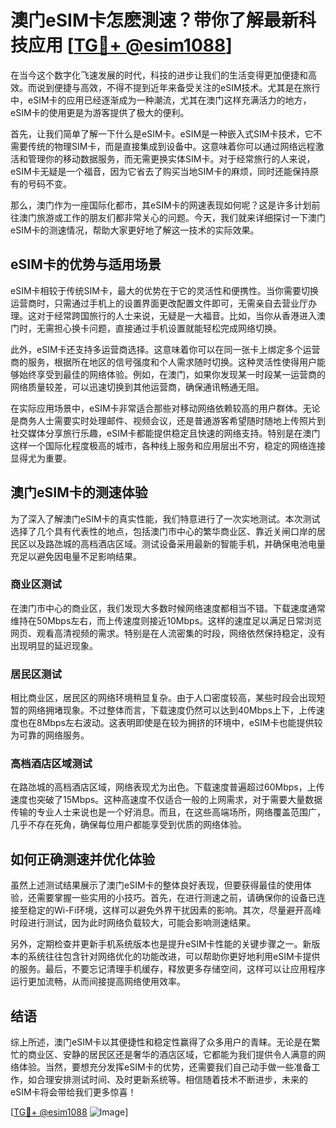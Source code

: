 # 澳门eSIM卡怎麽測速？带你了解最新科技应用 [[TG💪+ @esim1088](https://t.me/s/esim1088)]

在当今这个数字化飞速发展的时代，科技的进步让我们的生活变得更加便捷和高效。而说到便捷与高效，不得不提到近年来备受关注的eSIM技术。尤其是在旅行中，eSIM卡的应用已经逐渐成为一种潮流，尤其在澳门这样充满活力的地方，eSIM卡的使用更是为游客提供了极大的便利。

首先，让我们简单了解一下什么是eSIM卡。eSIM是一种嵌入式SIM卡技术，它不需要传统的物理SIM卡，而是直接集成到设备中。这意味着你可以通过网络远程激活和管理你的移动数据服务，而无需更换实体SIM卡。对于经常旅行的人来说，eSIM卡无疑是一个福音，因为它省去了购买当地SIM卡的麻烦，同时还能保持原有的号码不变。

那么，澳门作为一座国际化都市，其eSIM卡的网速表现如何呢？这是许多计划前往澳门旅游或工作的朋友们都非常关心的问题。今天，我们就来详细探讨一下澳门eSIM卡的测速情况，帮助大家更好地了解这一技术的实际效果。

## eSIM卡的优势与适用场景

eSIM卡相较于传统SIM卡，最大的优势在于它的灵活性和便携性。当你需要切换运营商时，只需通过手机上的设置界面更改配置文件即可，无需亲自去营业厅办理。这对于经常跨国旅行的人士来说，无疑是一大福音。比如，当你从香港进入澳门时，无需担心换卡问题，直接通过手机设置就能轻松完成网络切换。

此外，eSIM卡还支持多运营商选择。这意味着你可以在同一张卡上绑定多个运营商的服务，根据所在地区的信号强度和个人需求随时切换。这种灵活性使得用户能够始终享受到最佳的网络体验。例如，在澳门，如果你发现某一时段某一运营商的网络质量较差，可以迅速切换到其他运营商，确保通讯畅通无阻。

在实际应用场景中，eSIM卡非常适合那些对移动网络依赖较高的用户群体。无论是商务人士需要实时处理邮件、视频会议，还是普通游客希望随时随地上传照片到社交媒体分享旅行乐趣，eSIM卡都能提供稳定且快速的网络支持。特别是在澳门这样一个国际化程度极高的城市，各种线上服务和应用层出不穷，稳定的网络连接显得尤为重要。

## 澳门eSIM卡的测速体验

为了深入了解澳门eSIM卡的真实性能，我们特意进行了一次实地测试。本次测试选择了几个具有代表性的地点，包括澳门市中心的繁华商业区、靠近关闸口岸的居民区以及路氹城的高档酒店区域。测试设备采用最新的智能手机，并确保电池电量充足以避免因电量不足影响结果。

### 商业区测试

在澳门市中心的商业区，我们发现大多数时候网络速度都相当不错。下载速度通常维持在50Mbps左右，而上传速度则接近10Mbps。这样的速度足以满足日常浏览网页、观看高清视频的需求。特别是在人流密集的时段，网络依然保持稳定，没有出现明显的延迟现象。

### 居民区测试

相比商业区，居民区的网络环境稍显复杂。由于人口密度较高，某些时段会出现短暂的网络拥堵现象。不过整体而言，下载速度仍然可以达到40Mbps上下，上传速度也在8Mbps左右波动。这表明即使是在较为拥挤的环境中，eSIM卡也能提供较为可靠的网络服务。

### 高档酒店区域测试

在路氹城的高档酒店区域，网络表现尤为出色。下载速度普遍超过60Mbps，上传速度也突破了15Mbps。这种高速度不仅适合一般的上网需求，对于需要大量数据传输的专业人士来说也是一个好消息。而且，在这些高端场所，网络覆盖范围广，几乎不存在死角，确保每位用户都能享受到优质的网络体验。

## 如何正确测速并优化体验

虽然上述测试结果展示了澳门eSIM卡的整体良好表现，但要获得最佳的使用体验，还需要掌握一些实用的小技巧。首先，在进行测速之前，请确保你的设备已连接至稳定的Wi-Fi环境，这样可以避免外界干扰因素的影响。其次，尽量避开高峰时段进行测试，因为此时网络负载较大，可能会影响测速结果。

另外，定期检查并更新手机系统版本也是提升eSIM卡性能的关键步骤之一。新版本的系统往往包含针对网络优化的功能改进，可以帮助你更好地利用eSIM卡提供的服务。最后，不要忘记清理手机缓存，释放更多存储空间，这样可以让应用程序运行更加流畅，从而间接提高网络使用效率。

## 结语

综上所述，澳门eSIM卡以其便捷性和稳定性赢得了众多用户的青睐。无论是在繁忙的商业区、安静的居民区还是奢华的酒店区域，它都能为我们提供令人满意的网络体验。当然，要想充分发挥eSIM卡的优势，还需要我们自己动手做一些准备工作，如合理安排测试时间、及时更新系统等。相信随着技术不断进步，未来的eSIM卡将会带给我们更多惊喜！

[[TG💪+ @esim1088](https://t.me/s/esim1088) ![Image](https://i.postimg.cc/4NQfJmqS/Snipaste-2025-05-13-00-14-12.png)]